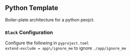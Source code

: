 ## Python Template
Boiler-plate architecture for a python peojct.

### `Black` Configuration
Configure the following in `pyproject.toml`<br>
`extend-exclude = app\/ignore_me` to ignore `./app/ignore_me`<br>
